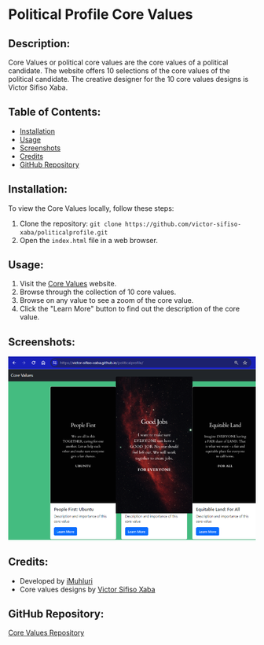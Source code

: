 # Political Profile Core Values

## Description:
Core Values or political core values are the core values of a political candidate. The website offers 10 selections of the core values of the political candidate. The creative designer for the 10 core values designs is Victor Sifiso Xaba.

## Table of Contents:
- [Installation](#installation)
- [Usage](#usage)
- [Screenshots](#screenshots)
- [Credits](#credits)
- [GitHub Repository](#github-repository)

## Installation:
To view the Core Values locally, follow these steps:
1. Clone the repository: `git clone https://github.com/victor-sifiso-xaba/politicalprofile.git`
2. Open the `index.html` file in a web browser.

## Usage:
1. Visit the [Core Values](https://victor-sifiso-xaba.github.io/politicalprofile/) website.
2. Browse through the collection of 10 core values.
3. Browse on any value to see a zoom of the core value.
4. Click the "Learn More" button to find out the description of the core value.

## Screenshots:
![Core Values Website Screenshot](core_values_website_screenshot.png)

## Credits:
- Developed by [iMuhluri](https://www.linkedin.com/in/victor-sifiso-xaba)
- Core values designs by [Victor Sifiso Xaba](https://www.linkedin.com/in/victor-sifiso-xaba)

## GitHub Repository:
[Core Values Repository](https://github.com/victor-sifiso-xaba/politicalprofile)
